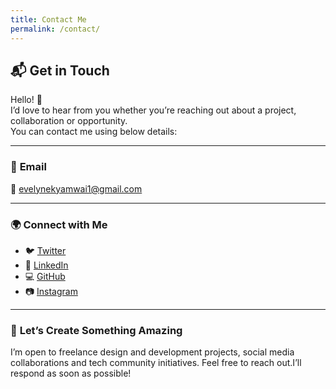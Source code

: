```yaml
---
title: Contact Me
permalink: /contact/
---
```


## 📬 **Get in Touch**

Hello! 👋  
I’d love to hear from you whether you’re reaching out about a project, collaboration or opportunity.  
You can contact me using below details:

---

### 💌 **Email**
📧 [evelynekyamwai1@gmail.com](mailto:evelynekyamwai1@gmail.com)

---

### 🌍 **Connect with Me**
- 🐦 [Twitter](https://twitter.com/EvelyneKyamwai)
- 💼 [LinkedIn](https://www.linkedin.com/in/evelynekyamwai/)
- 💻 [GitHub](https://github.com/Evelynemunguti)
- 📷 [Instagram](https://instagram.com/EvelyneKyamwai)

---

### 💭 **Let’s Create Something Amazing**
I’m open to freelance design and development projects, social media collaborations 
and tech community initiatives. 
Feel free to reach out.I’ll respond as soon as possible!
